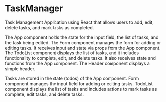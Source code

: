 # TaskManager
Task Management Application using React that allows users to  add, edit, delete tasks, and mark tasks as completed.

The App component holds the state for the input field, the list of tasks, and the task being edited.
The Form component manages the form for adding or editing tasks. It receives input and state via props from the App component.
The TodoList component displays the list of tasks, and it includes functionality to complete, edit, and delete tasks. It also receives state and functions from the App component.
The Header component displays a simple header.

Tasks are stored in the state (todos) of the App component.
Form component manages the input field for adding or editing tasks.
TodoList component displays the list of tasks and includes actions to mark tasks as complete, edit tasks, and delete tasks.
